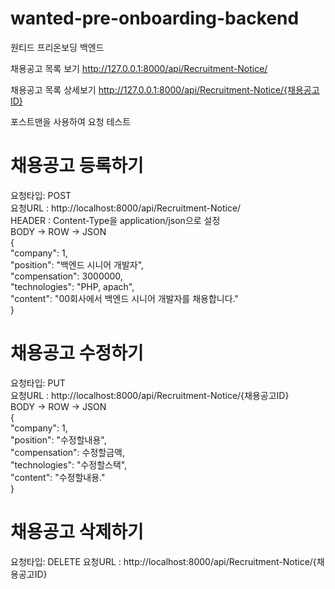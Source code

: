 # wanted-pre-onboarding-backend
원티드 프리온보딩 백엔드

채용공고 목록 보기
http://127.0.0.1:8000/api/Recruitment-Notice/

채용공고 목록 상세보기
http://127.0.0.1:8000/api/Recruitment-Notice/{채용공고ID}

포스트맨을 사용하여 요청 테스트

# 채용공고 등록하기  
요청타입: POST  
요청URL : http://localhost:8000/api/Recruitment-Notice/  
HEADER : Content-Type을 application/json으로 설정  
BODY -> ROW -> JSON  
{  
    "company": 1,  
    "position": "백엔드 시니어 개발자",  
    "compensation": 3000000,  
    "technologies": "PHP, apach",  
    "content": "00회사에서 백엔드 시니어 개발자를 채용합니다."  
}  
  
# 채용공고 수정하기  
요청타입: PUT  
요청URL : http://localhost:8000/api/Recruitment-Notice/{채용공고ID}  
BODY -> ROW -> JSON  
{  
    "company": 1,  
    "position": "수정할내용",  
    "compensation": 수정할금액,  
    "technologies": "수정할스택",  
    "content": "수정할내용."  
}  
  
# 채용공고 삭제하기
요청타입: DELETE
요청URL : http://localhost:8000/api/Recruitment-Notice/{채용공고ID}
